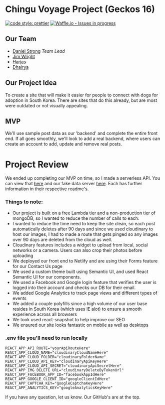 # Chingu Voyage Project (Geckos 16)

[![code style: prettier](https://img.shields.io/badge/code_style-prettier-ff69b4.svg?style=flat-square)](https://github.com/prettier/prettier) [![Waffle.io - Issues in progress](https://badge.waffle.io/chingu-voyages/geckos-project-16.png?label=in%20progress&title=In%20Progress)](http://waffle.io/chingu-voyages/geckos-project-16)

## Our Team

- [Daniel Strong](https://github.com/dastrong) _Team Lead_
- [Jim Wright](https://github.com/diskomotech)
- [Harjas](https://github.com/harjas27)
- [Dhairya](https://github.com/dhairyadwivedi)

## Our Project Idea

To create a site that will make it easier for people to connect with dogs for adoption in South Korea. There are sites that do this already, but are most were outdated or not visually appealing.

## MVP

We'll use sample post data as our 'backend' and complete the entire front end. If all goes smoothly, we'll look to add a real backend, where users can create an account to add, update and remove real posts.

# Project Review

We ended up completing our MVP on time, so I made a serverless API. You can view that [here](https://github.com/dastrong/chingu16-server) and our fake data server [here](https://github.com/dastrong/geckos16-faked-data). Each has further information in their respective readme's.

### Things to note:

- Our project is built on a free Lambda tier and a non-production tier of mongoDB, so I wanted to reduce the number of calls to each.
- I wanted to reduce the time need to keep the site clean, so each post automatically deletes after 90 days and since we used cloudinary to host our images, I had to made a route that gets pinged so any images over 90 days are deleted from the cloud as well.
- Cloudinary features includes a widget to upload from local, social networks or a camera. Users can also crop their photos before uploading
- We deployed our front end to Netlify and are using their Forms feature for our Contact Us page
- We used a custom theme built using Semantic UI, and used React Semantic UI for our components.
- We used a Facebook and Google login feature that verifies the user is logged into their account and checks our DB for their email.
- We added Google Analytics to track page views and different types of events
- We added a couple polyfills since a high volume of our user base resides in South Korea (which uses IE alot) to ensure a smooth experience across all browsers
- We took used react-snapshot to help improve our SEO
- We ensured our site looks fantastic on mobile as well as desktops

### .env file you'll need to run locally

```
REACT_APP_API_ROUTE="yourApiRouteHere"
REACT_APP_CLOUD_NAME="cloudinaryCloudNameHere"
REACT_APP_CLOUD_FOLDER="cloudinaryFolderName"
REACT_APP_CLOUD_API_KEY="cloudinaryApiKeyHere"
REACT_APP_CLOUD_API_SECRET="cloudinaryApiSecretHere"
REACT_APP_IMG_DELETE_URL="cloudinaryDeleteByTokenUrl"
REACT_APP_FACEBOOK_APP_ID="facebookAppIdHere"
REACT_APP_GOOGLE_CLIENT_ID="googleClientIdHere"
REACT_APP_CAPTCHA_KEY="googleCaptchaKeyHere"
REACT_APP_ANALYTICS_KEY="googleAnalyticsKeyHere"
```

If you have any question, let us know. Our GitHub's are at the top.
